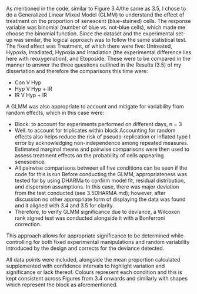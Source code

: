 As mentioned in the code, similar to Figure 3.4/the same as 3.5, I chose to do a Generalized Linear Mixed Model (GLMM) to understand the effect of treatment on the proportion of senescent (blue-stained) cells. The response variable was binomial (number of blue vs. not-blue cells), which made me choose the binomial function.
Since the dataset and the experimental set-up was similar, the logical approach was to follow the same statistical test.
The fixed effect was Treatment, of which there were five: Untreated, Hypoxia, Irradiated, Hypoxia and Irradiation (the experimental difference lies here with reoxygenation), and Etoposide.
These were to be compared in the manner to answer the three questions outlined in the Results (3.5) of my dissertation and therefore the comparisons this time were:
- Con V Hyp
- Hyp V Hyp + IR
- IR V Hyp + IR
  
A GLMM was also appropriate to account and mitigate for variability from random effects, which in this case were:
- Block: to account for experiments performed on different days, n = 3
- Well: to account for triplicates within block
Accounting for random effects also helps reduce the risk of pseudo-replication or inflated type I error by acknowledging non-independence among repeated measures.
Estimated marginal means and pairwise comparisons were then used to assess treatment effects on the probability of cells appearing senescence.
- All pairwise comparisons between all five conditions can be seen if the code for this is run
Before conducting the GLMM, appropriateness was tested for by using DHARMa to confirm model fit, residual distribution, and dispersion assumptions.
In this case, there was major deviation from the test conducted (see 3.5DHARMA.md); however, after discussion no other appropriate form of displaying the data was found and it aligned with 3.4 and 3.5 for clarity.
- Therefore, to verify GLMM significance due to deviance, a Wilcoxon rank signed test was conducted alongside it with a Bonferroni correction. 

This approach allows for appropriate significance to be determined while controlling for both fixed experimental manipulations and random variability introduced by the design and corrects for the deviance detected.

All data points were included, alongside the mean proportion calculated supplemented with confidence intervals to highlight variation and significance or lack thereof. Colours represent each condition and this is kept consistent across Figures from 3.4 onwards and similarly with shapes which represent the block as aforementioned.


